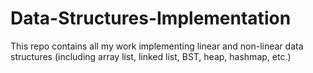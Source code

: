 # Data-Structures-Implementation
This repo contains all my work implementing linear and non-linear data structures (including array list, linked list, BST, heap, hashmap, etc.)
